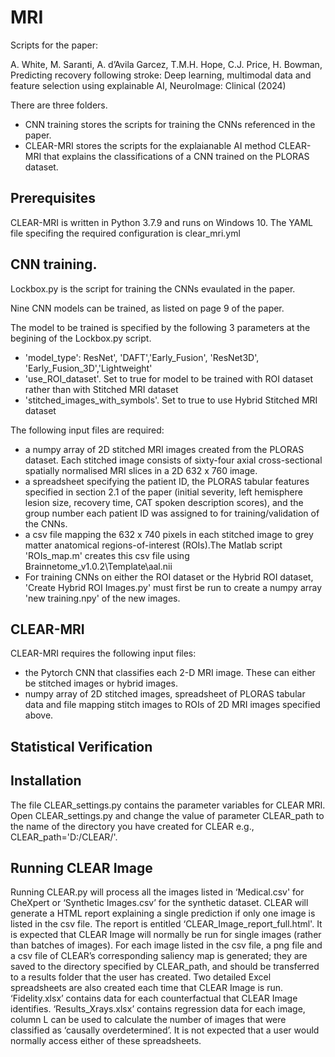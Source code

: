 # MRI
Scripts for the paper:

A. White, M. Saranti, A. d’Avila Garcez, T.M.H. Hope, C.J. Price, H. Bowman,
Predicting recovery following stroke: Deep learning, multimodal data and feature selection using explainable AI,
NeuroImage: Clinical (2024)

There are three folders. 

* CNN training stores the scripts for training the CNNs referenced in the paper.
* CLEAR-MRI stores the scripts for the explaianable AI method CLEAR-MRI that explains the classifications of a CNN trained on the PLORAS dataset. 


## Prerequisites 
CLEAR-MRI is written in Python 3.7.9 and runs on Windows 10. The YAML file specifing the required configuration is clear_mri.yml

## CNN training.

Lockbox.py is the script for training the CNNs evaulated in the paper.

Nine CNN models can be trained, as listed on page 9 of the paper.

The model to be trained is specified by the following 3 parameters at the begining of the Lockbox.py script.
* 'model_type': ResNet', 'DAFT','Early_Fusion', 'ResNet3D', 'Early_Fusion_3D','Lightweight'
* 'use_ROI_dataset'. Set to true for model to be trained with ROI dataset rather than with Stitched MRI dataset
* 'stitched_images_with_symbols'. Set to true to use Hybrid Stitched MRI dataset

The following input files are required:

*  a numpy array of 2D stitched MRI images created from the PLORAS dataset.  Each stitched image consists of sixty-four axial cross-sectional spatially normalised MRI slices in a 2D 632 x 760 image.
*  a spreadsheet specifying the patient ID, the  PLORAS tabular features specified in section 2.1 of the paper (initial severity, left hemisphere lesion size, recovery time, CAT spoken description scores), and the group number each patient ID was assigned to for training/validation of the CNNs.
*  a csv file mapping the 632 x 740 pixels in each stitched image to grey matter anatomical regions-of-interest (ROIs).The Matlab script 'ROIs_map.m' creates this csv file using Brainnetome_v1.0.2\Template\aal.nii
* For training CNNs on either the ROI dataset or the Hybrid ROI dataset, 'Create Hybrid ROI Images.py' must first be run to create a numpy array 'new training.npy' of the new images. 


## CLEAR-MRI
CLEAR-MRI requires the following input files:
*  the Pytorch CNN that classifies each 2-D MRI image. These can either be stitched images or hybrid images.
*  numpy array of 2D stitched images, spreadsheet of PLORAS tabular data and file mapping stitch images to ROIs of 2D MRI images specified above.

##  Statistical Verification


## Installation 
The file CLEAR_settings.py contains the parameter variables for CLEAR MRI. Open CLEAR_settings.py and change the value of parameter CLEAR_path to the name of the directory you have created for CLEAR e.g., CLEAR_path='D:/CLEAR/'. 
## Running CLEAR Image 
Running CLEAR.py will process all the images listed in ‘Medical.csv' for CheXpert or ‘Synthetic Images.csv’ for the synthetic dataset. CLEAR will generate a HTML report explaining a single prediction if only one image is listed in the csv file. The report is entitled ‘CLEAR_Image_report_full.html'. It is expected that CLEAR Image will normally be run for single images (rather than batches of images). For each image listed in the csv file, a png file and a csv file of CLEAR’s corresponding saliency map is generated; they are saved to the directory specified by CLEAR_path, and should be transferred to a results folder that the user has created. 
Two detailed Excel spreadsheets are also created each time that CLEAR Image is run. ‘Fidelity.xlsx’ contains data for each counterfactual that CLEAR Image identifies. ‘Results_Xrays.xlsx’ contains regression data for each image, column L can be used to calculate the number of images that were classified as ‘causally overdetermined’. It is not expected that a user would normally access either of these spreadsheets. 


